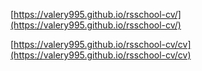 [https://valery995.github.io/rsschool-cv/](https://valery995.github.io/rsschool-cv/)

[https://valery995.github.io/rsschool-cv/cv](https://valery995.github.io/rsschool-cv/cv)